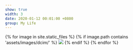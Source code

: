 ```yaml
---
show: true
width: 3
date: 2020-01-12 00:01:00 +0800
group: My Life
---
```

<div>
{% for image in site.static_files %}
  {% if image.path contains 'assets/images/dcim/' %}
    <img src="{{ image.path | relative_url }}" class="img-fluid rounded" >
  {% endif %}
{% endfor %}
</div>
